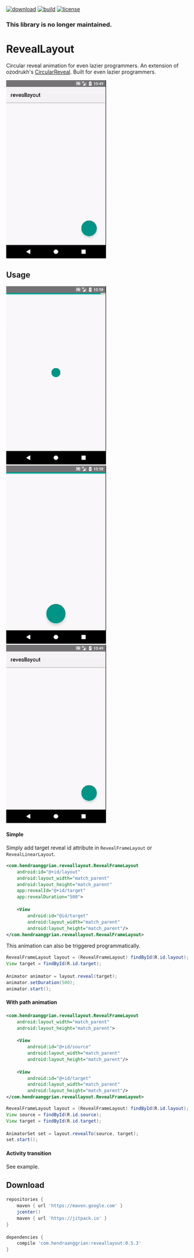 [![download](https://api.bintray.com/packages/hendraanggrian/maven/reveallayout/images/download.svg)](https://bintray.com/hendraanggrian/maven/reveallayout/_latestVersion)
[![build](https://travis-ci.com/hendraanggrian/reveallayout.svg)](https://travis-ci.com/hendraanggrian/reveallayout)
[![license](https://img.shields.io/github/license/hendraanggrian/bannerbar)](http://www.apache.org/licenses/LICENSE-2.0)

### This library is no longer maintained.

RevealLayout
============
Circular reveal animation for even lazier programmers. An extension of ozodrukh's <a href="https://github.com/ozodrukh/CircularReveal">CircularReveal<a/>.
Built for even lazier programmers.

![demo3][demo3]

Usage
-----
![demo1][demo1] ![demo2][demo2] ![demo3][demo3]

#### Simple
Simply add target reveal id attribute in `RevealFrameLayout` or `RevealLinearLayout`.
```xml
<com.hendraanggrian.reveallayout.RevealFrameLayout
    android:id="@+id/layout"
    android:layout_width="match_parent"
    android:layout_height="match_parent"
    app:revealId="@+id/target"
    app:revealDuration="500">

    <View
        android:id="@id/target"
        android:layout_width="match_parent"
        android:layout_height="match_parent"/>
</com.hendraanggrian.reveallayout.RevealFrameLayout>
```

This animation can also be triggered programmatically.
```java
RevealFrameLayout layout = (RevealFrameLayout) findById(R.id.layout);
View target = findById(R.id.target);

Animator animator = layout.reveal(target);
animator.setDuration(500);
animator.start();
```

#### With path animation
```xml
<com.hendraanggrian.reveallayout.RevealFrameLayout
    android:layout_width="match_parent"
    android:layout_height="match_parent">

    <View
        android:id="@+id/source"
        android:layout_width="match_parent"
        android:layout_height="match_parent"/>

    <View
        android:id="@+id/target"
        android:layout_width="match_parent"
        android:layout_height="match_parent"/>
</com.hendraanggrian.reveallayout.RevealFrameLayout>
```

```java
RevealFrameLayout layout = (RevealFrameLayout) findById(R.id.layout);
View source = findById(R.id.source);
View target = findById(R.id.target);

AnimatorSet set = layout.revealTo(source, target);
set.start();
```

#### Activity transition
See example.

Download
--------
```gradle
repositories {
    maven { url 'https://maven.google.com' }
    jcenter()
    maven { url 'https://jitpack.io' }
}

dependencies {
    compile 'com.hendraanggrian:reveallayout:0.5.3'
}
```

[demo1]: /art/demo1.gif
[demo2]: /art/demo2.gif
[demo3]: /art/demo3.gif

